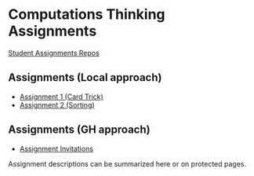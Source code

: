 # Computations Thinking Assignments

[Student Assignments Repos](https://github.com/CT-Assignments-S20-D)

## Assignments (Local approach)
* [Assignment 1 (Card Trick)](https://classroom.github.com/a/Xcbb8gnp)
* [Assignment 2 (Sorting)](https://classroom.github.com/a/UGmhbhYS)

## Assignments (GH approach)
* [Assignment Invitations](https://github.com/athenian-computational-thinking/Assignment-Invitations)

Assignment descriptions can be summarized here or on protected pages.